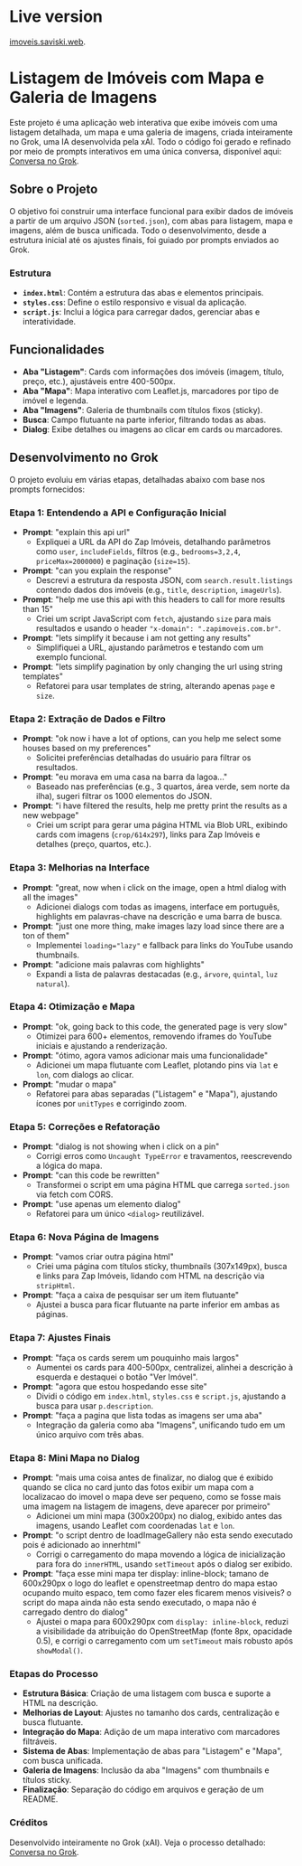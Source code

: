 # Live version

[imoveis.saviski.web](https://imoveis.saviski.web).

# Listagem de Imóveis com Mapa e Galeria de Imagens

Este projeto é uma aplicação web interativa que exibe imóveis com uma listagem detalhada, um mapa e uma galeria de imagens, criada inteiramente no Grok, uma IA desenvolvida pela xAI. Todo o código foi gerado e refinado por meio de prompts interativos em uma única conversa, disponível aqui: [Conversa no Grok](https://grok.com/share/bGVnYWN5_41982680-4854-4db8-99f7-2fe317f0ee90).

## Sobre o Projeto

O objetivo foi construir uma interface funcional para exibir dados de imóveis a partir de um arquivo JSON (`sorted.json`), com abas para listagem, mapa e imagens, além de busca unificada. Todo o desenvolvimento, desde a estrutura inicial até os ajustes finais, foi guiado por prompts enviados ao Grok.

### Estrutura

- **`index.html`**: Contém a estrutura das abas e elementos principais.
- **`styles.css`**: Define o estilo responsivo e visual da aplicação.
- **`script.js`**: Inclui a lógica para carregar dados, gerenciar abas e interatividade.

## Funcionalidades

- **Aba "Listagem"**: Cards com informações dos imóveis (imagem, título, preço, etc.), ajustáveis entre 400-500px.
- **Aba "Mapa"**: Mapa interativo com Leaflet.js, marcadores por tipo de imóvel e legenda.
- **Aba "Imagens"**: Galeria de thumbnails com títulos fixos (sticky).
- **Busca**: Campo flutuante na parte inferior, filtrando todas as abas.
- **Dialog**: Exibe detalhes ou imagens ao clicar em cards ou marcadores.

## Desenvolvimento no Grok

O projeto evoluiu em várias etapas, detalhadas abaixo com base nos prompts fornecidos:

### Etapa 1: Entendendo a API e Configuração Inicial

- **Prompt**: "explain this api url"
  - Expliquei a URL da API do Zap Imóveis, detalhando parâmetros como `user`, `includeFields`, filtros (e.g., `bedrooms=3,2,4`, `priceMax=2000000`) e paginação (`size=15`).
- **Prompt**: "can you explain the response"
  - Descrevi a estrutura da resposta JSON, com `search.result.listings` contendo dados dos imóveis (e.g., `title`, `description`, `imageUrls`).
- **Prompt**: "help me use this api with this headers to call for more results than 15"
  - Criei um script JavaScript com `fetch`, ajustando `size` para mais resultados e usando o header `"x-domain": ".zapimoveis.com.br"`.
- **Prompt**: "lets simplify it because i am not getting any results"
  - Simplifiquei a URL, ajustando parâmetros e testando com um exemplo funcional.
- **Prompt**: "lets simplify pagination by only changing the url using string templates"
  - Refatorei para usar templates de string, alterando apenas `page` e `size`.

### Etapa 2: Extração de Dados e Filtro

- **Prompt**: "ok now i have a lot of options, can you help me select some houses based on my preferences"
  - Solicitei preferências detalhadas do usuário para filtrar os resultados.
- **Prompt**: "eu morava em uma casa na barra da lagoa..."
  - Baseado nas preferências (e.g., 3 quartos, área verde, sem norte da ilha), sugeri filtrar os 1000 elementos do JSON.
- **Prompt**: "i have filtered the results, help me pretty print the results as a new webpage"
  - Criei um script para gerar uma página HTML via Blob URL, exibindo cards com imagens (`crop/614x297`), links para Zap Imóveis e detalhes (preço, quartos, etc.).

### Etapa 3: Melhorias na Interface

- **Prompt**: "great, now when i click on the image, open a html dialog with all the images"
  - Adicionei dialogs com todas as imagens, interface em português, highlights em palavras-chave na descrição e uma barra de busca.
- **Prompt**: "just one more thing, make images lazy load since there are a ton of them"
  - Implementei `loading="lazy"` e fallback para links do YouTube usando thumbnails.
- **Prompt**: "adicione mais palavras com highlights"
  - Expandi a lista de palavras destacadas (e.g., `árvore`, `quintal`, `luz natural`).

### Etapa 4: Otimização e Mapa

- **Prompt**: "ok, going back to this code, the generated page is very slow"
  - Otimizei para 600+ elementos, removendo iframes do YouTube iniciais e ajustando a renderização.
- **Prompt**: "ótimo, agora vamos adicionar mais uma funcionalidade"
  - Adicionei um mapa flutuante com Leaflet, plotando pins via `lat` e `lon`, com dialogs ao clicar.
- **Prompt**: "mudar o mapa"
  - Refatorei para abas separadas ("Listagem" e "Mapa"), ajustando ícones por `unitTypes` e corrigindo zoom.

### Etapa 5: Correções e Refatoração

- **Prompt**: "dialog is not showing when i click on a pin"
  - Corrigi erros como `Uncaught TypeError` e travamentos, reescrevendo a lógica do mapa.
- **Prompt**: "can this code be rewritten"
  - Transformei o script em uma página HTML que carrega `sorted.json` via fetch com CORS.
- **Prompt**: "use apenas um elemento dialog"
  - Refatorei para um único `<dialog>` reutilizável.

### Etapa 6: Nova Página de Imagens

- **Prompt**: "vamos criar outra página html"
  - Criei uma página com títulos sticky, thumbnails (307x149px), busca e links para Zap Imóveis, lidando com HTML na descrição via `stripHtml`.
- **Prompt**: "faça a caixa de pesquisar ser um item flutuante"
  - Ajustei a busca para ficar flutuante na parte inferior em ambas as páginas.

### Etapa 7: Ajustes Finais

- **Prompt**: "faça os cards serem um pouquinho mais largos"
  - Aumentei os cards para 400-500px, centralizei, alinhei a descrição à esquerda e destaquei o botão "Ver Imóvel".
- **Prompt**: "agora que estou hospedando esse site"
  - Dividi o código em `index.html`, `styles.css` e `script.js`, ajustando a busca para usar `p.description`.
- **Prompt**: "faça a pagina que lista todas as imagens ser uma aba"
  - Integração da galeria como aba "Imagens", unificando tudo em um único arquivo com três abas.

### Etapa 8: Mini Mapa no Dialog

- **Prompt**: "mais uma coisa antes de finalizar, no dialog que é exibido quando se clica no card junto das fotos exibir um mapa com a localizacao do imovel o mapa deve ser pequeno, como se fosse mais uma imagem na listagem de imagens, deve aparecer por primeiro"
  - Adicionei um mini mapa (300x200px) no dialog, exibido antes das imagens, usando Leaflet com coordenadas `lat` e `lon`.
- **Prompt**: "o script dentro de loadImageGallery não esta sendo executado pois é adicionado ao innerhtml"
  - Corrigi o carregamento do mapa movendo a lógica de inicialização para fora do `innerHTML`, usando `setTimeout` após o dialog ser exibido.
- **Prompt**: "faça esse mini mapa ter display: inline-block; tamano de 600x290px o logo do leaflet e openstreetmap dentro do mapa estao ocupando muito espaco, tem como fazer eles ficarem menos visiveis? o script do mapa ainda não esta sendo executado, o mapa não é carregado dentro do dialog"
  - Ajustei o mapa para 600x290px com `display: inline-block`, reduzi a visibilidade da atribuição do OpenStreetMap (fonte 8px, opacidade 0.5), e corrigi o carregamento com um `setTimeout` mais robusto após `showModal()`.

### Etapas do Processo

- **Estrutura Básica**: Criação de uma listagem com busca e suporte a HTML na descrição.
- **Melhorias de Layout**: Ajustes no tamanho dos cards, centralização e busca flutuante.
- **Integração do Mapa**: Adição de um mapa interativo com marcadores filtráveis.
- **Sistema de Abas**: Implementação de abas para "Listagem" e "Mapa", com busca unificada.
- **Galeria de Imagens**: Inclusão da aba "Imagens" com thumbnails e títulos sticky.
- **Finalização**: Separação do código em arquivos e geração de um README.

### Créditos

Desenvolvido inteiramente no Grok (xAI). Veja o processo detalhado: [Conversa no Grok](https://grok.com/share/bGVnYWN5_41982680-4854-4db8-99f7-2fe317f0ee90).
